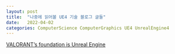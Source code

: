 ```yaml
---
layout: post
title:  "나중에 읽어볼 UE4 기술 블로그 글들"
date:   2022-04-02
categories: ComputerScience ComputerGraphics UE4 UnrealEngine4
---
```


[VALORANT’s foundation is Unreal Engine](https://www.unrealengine.com/en-US/tech-blog/valorant-s-foundation-is-unreal-engine)           
